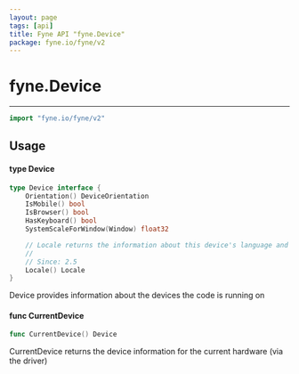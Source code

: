 ```yaml
---
layout: page
tags: [api]
title: Fyne API "fyne.Device"
package: fyne.io/fyne/v2
---
```


# fyne.Device
---
```go
import "fyne.io/fyne/v2"
```

## Usage

#### type Device

```go
type Device interface {
	Orientation() DeviceOrientation
	IsMobile() bool
	IsBrowser() bool
	HasKeyboard() bool
	SystemScaleForWindow(Window) float32

	// Locale returns the information about this device's language and region.
	//
	// Since: 2.5
	Locale() Locale
}
```

Device provides information about the devices the code is running on

#### func  CurrentDevice

```go
func CurrentDevice() Device
```
CurrentDevice returns the device information for the current hardware (via the driver)
